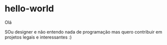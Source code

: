 # hello-world

Olá

SOu designer e não entendo nada de programação mas quero contribuir em projetos legais e interessantes :)
